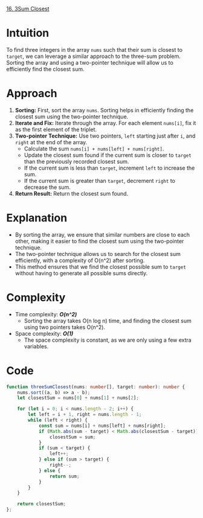 [16. 3Sum Closest](https://leetcode.com/problems/3sum-closest/)

# Intuition
To find three integers in the array `nums` such that their sum is closest to `target`, we can leverage a similar approach to the three-sum problem. Sorting the array and using a two-pointer technique will allow us to efficiently find the closest sum.

# Approach
1. **Sorting:** First, sort the array `nums`. Sorting helps in efficiently finding the closest sum using the two-pointer technique.
2. **Iterate and Fix:** Iterate through the array. For each element `nums[i]`, fix it as the first element of the triplet.
3. **Two-pointer Technique:** Use two pointers, `left` starting just after `i`, and `right` at the end of the array.
   - Calculate the sum `nums[i] + nums[left] + nums[right]`.
   - Update the closest sum found if the current sum is closer to `target` than the previously recorded closest sum.
   - If the current sum is less than `target`, increment `left` to increase the sum.
   - If the current sum is greater than `target`, decrement `right` to decrease the sum.
4. **Return Result:** Return the closest sum found.

# Explanation
- By sorting the array, we ensure that similar numbers are close to each other, making it easier to find the closest sum using the two-pointer technique.
- The two-pointer technique allows us to search for the closest sum efficiently, with a complexity of O(n^2) after sorting.
- This method ensures that we find the closest possible sum to `target` without having to generate all possible sums directly.

# Complexity
- Time complexity: ***O(n^2)***
  - Sorting the array takes O(n log n) time, and finding the closest sum using two pointers takes O(n^2).
- Space complexity: ***O(1)***
  - The space complexity is constant, as we are only using a few extra variables.

# Code
```TypeScript
function threeSumClosest(nums: number[], target: number): number {
    nums.sort((a, b) => a - b);
    let closestSum = nums[0] + nums[1] + nums[2];

    for (let i = 0; i < nums.length - 2; i++) {
        let left = i + 1, right = nums.length - 1;
        while (left < right) {
            const sum = nums[i] + nums[left] + nums[right];
            if (Math.abs(sum - target) < Math.abs(closestSum - target)) {
                closestSum = sum;
            }
            if (sum < target) {
                left++;
            } else if (sum > target) {
                right--;
            } else {
                return sum;
            }
        }
    }

    return closestSum;
};

```
